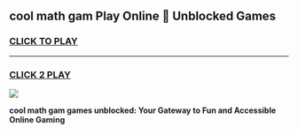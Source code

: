 
## cool math gam Play Online 👋 Unblocked Games
<h3>
<a href="https://news.freeplayer.one?title=cool_math_gam&ref=17CMG">CLICK TO PLAY</a></h3>
<hr>

<h3>
<a href="https://news.freeplayer.one?title=cool_math_gam&ref=17CMG">CLICK 2 PLAY</a>
  
</h3>

<a href="https://news.freeplayer.one?title=cool_math_gam&ref=17CMG/"><img src="https://clearcache.store/games.png"></a>


**cool math gam games unblocked: Your Gateway to Fun and Accessible Online Gaming**
